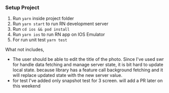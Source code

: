 ### Setup Project

1.  Run `yarn` inside project folder
2.  Run `yarn start` to run RN development server
3.  Run `cd ios && pod install`
4.  Run `yarn ios` to run RN app on IOS Emulator
5.  For run unit test `yarn test`

What not includes,

- The user should be able to edit the title of the photo. Since I've used swr for handle data fetching and manage server state, it is bit hard to update local state. because library has a feature call background fetching and it will replace updated state with the new server value.
- for test I've added only snapshot test for 3 screen. will add a PR later on this weekend
